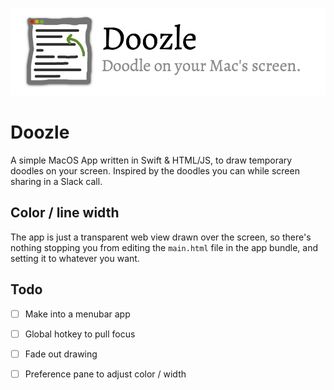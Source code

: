 ![doozle](header.png)

# Doozle
A simple MacOS App written in Swift & HTML/JS, to draw temporary doodles on your screen.  Inspired by the doodles you can while screen sharing in a Slack call.

## Color / line width
The app is just a transparent web view drawn over the screen, so there's nothing stopping you from editing the `main.html` file in the app bundle, and setting it to whatever you want.

## Todo
- [ ] Make into a menubar app
- [ ] Global hotkey to pull focus
- [ ] Fade out drawing
- [ ] Preference pane to adjust color / width

